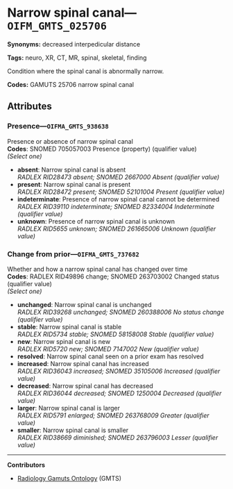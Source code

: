 # Narrow spinal canal—`OIFM_GMTS_025706`

**Synonyms:** decreased interpedicular distance

**Tags:** neuro, XR, CT, MR, spinal, skeletal, finding

Condition where the spinal canal is abnormally narrow.

**Codes:** GAMUTS 25706 narrow spinal canal

## Attributes

### Presence—`OIFMA_GMTS_938638`

Presence or absence of narrow spinal canal  
**Codes**: SNOMED 705057003 Presence (property) (qualifier value)  
*(Select one)*

- **absent**: Narrow spinal canal is absent  
_RADLEX RID28473 absent; SNOMED 2667000 Absent (qualifier value)_
- **present**: Narrow spinal canal is present  
_RADLEX RID28472 present; SNOMED 52101004 Present (qualifier value)_
- **indeterminate**: Presence of narrow spinal canal cannot be determined  
_RADLEX RID39110 indeterminate; SNOMED 82334004 Indeterminate (qualifier value)_
- **unknown**: Presence of narrow spinal canal is unknown  
_RADLEX RID5655 unknown; SNOMED 261665006 Unknown (qualifier value)_

### Change from prior—`OIFMA_GMTS_737682`

Whether and how a narrow spinal canal has changed over time  
**Codes**: RADLEX RID49896 change; SNOMED 263703002 Changed status (qualifier value)  
*(Select one)*

- **unchanged**: Narrow spinal canal is unchanged  
_RADLEX RID39268 unchanged; SNOMED 260388006 No status change (qualifier value)_
- **stable**: Narrow spinal canal is stable  
_RADLEX RID5734 stable; SNOMED 58158008 Stable (qualifier value)_
- **new**: Narrow spinal canal is new  
_RADLEX RID5720 new; SNOMED 7147002 New (qualifier value)_
- **resolved**: Narrow spinal canal seen on a prior exam has resolved  
- **increased**: Narrow spinal canal has increased  
_RADLEX RID36043 increased; SNOMED 35105006 Increased (qualifier value)_
- **decreased**: Narrow spinal canal has decreased  
_RADLEX RID36044 decreased; SNOMED 1250004 Decreased (qualifier value)_
- **larger**: Narrow spinal canal is larger  
_RADLEX RID5791 enlarged; SNOMED 263768009 Greater (qualifier value)_
- **smaller**: Narrow spinal canal is smaller  
_RADLEX RID38669 diminished; SNOMED 263796003 Lesser (qualifier value)_

---

**Contributors**

- [Radiology Gamuts Ontology](https://gamuts.net/) (GMTS)